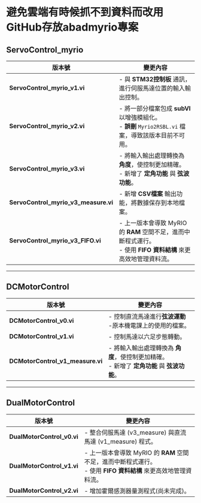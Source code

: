 # 避免雲端有時候抓不到資料而改用GitHub存放abadmyrio專案
## ServoControl_myrio

| 版本號             | 變更內容                                                   |
|------------------|-----------------------------------------------------------|
| **ServoControl_myrio_v1.vi** | - 與 **STM32控制板** 通訊，進行伺服馬達位置的輸入輸出控制。  |
| **ServoControl_myrio_v2.vi** | - 將一部分檔案包成 **subVI** 以增強模組化。<br>- **誤刪** `Myrio2RSBL.vi` 檔案，導致該版本目前不可用。 |
| **ServoControl_myrio_v3.vi** | - 將輸入輸出處理轉換為 **角度**，使控制更加精確。<br>- 新增了 **定角功能** 與 **弦波功能**。 |
| **ServoControl_myrio_v3_measure.vi** | - 新增 **CSV檔案** 輸出功能，將數據保存到本地檔案。 |
| **ServoControl_myrio_v3_FIFO.vi** | - 上一版本會導致 MyRIO 的 **RAM** 空間不足，進而中斷程式運行。<br>- 使用 **FIFO 資料結構** 來更高效地管理資料流。 |
---
## DCMotorControl

| 版本號             | 變更內容                                                   |
|------------------|-----------------------------------------------------------|
| **DCMotorControl_v0.vi** | - 控制直流馬達進行**弦波運動**<br>-原本機電課上的使用的檔案。  |
| **DCMotorControl_v1.vi** | - 控制馬達以六足步態轉動。 |
| **DCMotorControl_v1_measure.vi** | - 將輸入輸出處理轉換為 **角度**，使控制更加精確。<br>- 新增了 **定角功能** 與 **弦波功能**。 |
---
## DualMotorControl

| 版本號             | 變更內容                                                   |
|------------------|-----------------------------------------------------------|
| **DualMotorControl_v0.vi** | - 整合伺服馬達 (v3_measure) 與直流馬達 (v1_measure) 程式。  |
| **DualMotorControl_v1.vi** | - 上一版本會導致 MyRIO 的 **RAM** 空間不足，進而中斷程式運行。<br>- 使用 **FIFO 資料結構** 來更高效地管理資料流。  |
| **DualMotorControl_v2.vi** | - 增加霍爾感測器量測程式(尚未完成)。  |

